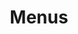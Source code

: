 ---
layout: page
title: Menus
nav: true
nav_order: 8
dropdown: true
children: 
    - title: Research
      permalink: /research/
    - title: divider
    - title: For Students 
      permalink: /students/
    - title: divider
    - title: Bio
      permalink: /bio/
    - title: divider
    - title: Publications
      permalink: /publications/
    - title: divider
    - title: Coding
      permalink: /coding/
    - title: Courses 
      permalink: /teaching/

---